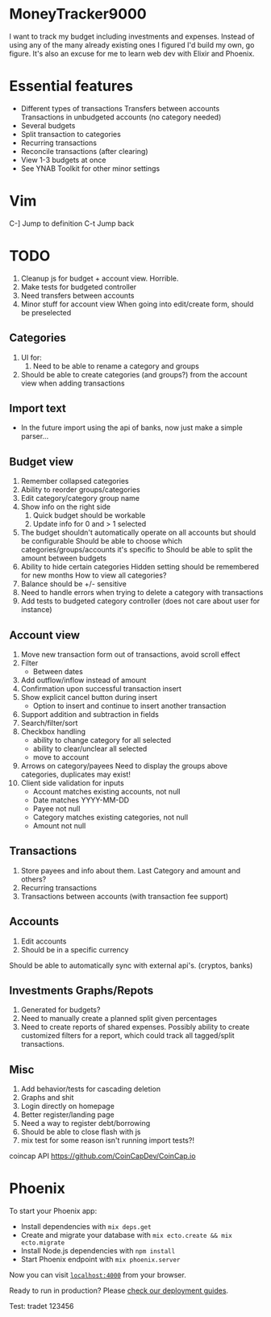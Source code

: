 # MoneyTracker9000

I want to track my budget including investments and expenses. Instead of using any of the many already existing ones I figured I'd build my own, go figure. It's also an excuse for me to learn web dev with Elixir and Phoenix.

# Essential features
* Different types of transactions
    Transfers between accounts
    Transactions in unbudgeted accounts (no category needed)
* Several budgets
* Split transaction to categories
* Recurring transactions
* Reconcile transactions (after clearing)
* View 1-3 budgets at once
* See YNAB Toolkit for other minor settings

# Vim

C-]     Jump to definition
C-t     Jump back

# TODO
1. Cleanup js for budget + account view. Horrible.
1. Make tests for budgeted controller
1. Need transfers between accounts
1. Minor stuff for account view
    When going into edit/create form, should be preselected

## Categories
1. UI for:
    1. Need to be able to rename a category and groups
1. Should be able to create categories (and groups?) from the account view when adding transactions

## Import text
* In the future import using the api of banks, now just make a simple parser...

## Budget view
1. Remember collapsed categories
1. Ability to reorder groups/categories
1. Edit category/category group name
1. Show info on the right side
    1. Quick budget should be workable
    1. Update info for 0 and > 1 selected
1. The budget shouldn't automatically operate on all accounts but should be configurable
    Should be able to choose which categories/groups/accounts it's specific to
    Should be able to split the amount between budgets
1. Ability to hide certain categories
    Hidden setting should be remembered for new months
    How to view all categories?
1. Balance should be +/- sensitive
1. Need to handle errors when trying to delete a category with transactions
1. Add tests to budgeted category controller (does not care about user for instance)

## Account view
1. Move new transaction form out of transactions, avoid scroll effect
1. Filter
    + Between dates
1. Add outflow/inflow instead of amount
1. Confirmation upon successful transaction insert
1. Show explicit cancel button during insert
    * Option to insert and continue to insert another transaction
1. Support addition and subtraction in fields
1. Search/filter/sort
1. Checkbox handling
    + ability to change category for all selected
    + ability to clear/unclear all selected
    + move to account
1. Arrows on category/payees
    Need to display the groups above categories, duplicates may exist!
1. Client side validation for inputs
    + Account matches existing accounts, not null
    + Date matches YYYY-MM-DD
    + Payee not null
    + Category matches existing categories, not null
    + Amount not null

## Transactions
1. Store payees and info about them. Last Category and amount and others?
1. Recurring transactions
1. Transactions between accounts (with transaction fee support)

## Accounts
1. Edit accounts
1. Should be in a specific currency

Should be able to automatically sync with external api's. (cryptos, banks)

## Investments Graphs/Repots
1. Generated for budgets?
1. Need to manually create a planned split given percentages
1. Need to create reports of shared expenses.
    Possibly ability to create customized filters for a report, which could track all tagged/split transactions.

## Misc
1. Add behavior/tests for cascading deletion
1. Graphs and shit
1. Login directly on homepage
1. Better register/landing page
1. Need a way to register debt/borrowing
1. Should be able to close flash with js
1. mix test for some reason isn't running import tests?!

coincap API <https://github.com/CoinCapDev/CoinCap.io>

# Phoenix

To start your Phoenix app:

  * Install dependencies with `mix deps.get`
  * Create and migrate your database with `mix ecto.create && mix ecto.migrate`
  * Install Node.js dependencies with `npm install`
  * Start Phoenix endpoint with `mix phoenix.server`

Now you can visit [`localhost:4000`](http://localhost:4000) from your browser.

Ready to run in production? Please [check our deployment guides](http://www.phoenixframework.org/docs/deployment).

Test: tradet 123456

